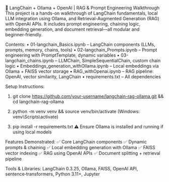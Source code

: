 🧠 LangChain + Ollama + OpenAI | RAG & Prompt Engineering Walkthrough
This project is a hands-on walkthrough of LangChain fundamentals, local LLM integration using Ollama, and Retrieval-Augmented Generation (RAG) with OpenAI APIs. It includes prompt engineering, chaining logic, embedding generation, and document retrieval—all modular and beginner‑friendly.

Contents:
• 01-langchain_Basics.ipynb – LangChain components (LLMs, prompts, memory, chains, tools)
• 02-langchain_Prompts.ipynb – Prompt engineering with PromptTemplate, dynamic variables
• 03-langchain_chains.ipynb – LLMChain, SimpleSequentialChain, custom chain logic
• Embeddings_generation_withOllama.ipynb – Local embeddings via Ollama + FAISS vector storage
• RAG_withOpenai.ipynb – RAG pipeline: OpenAI, vector similarity, LangChain
• requirements.txt – All dependencies

Setup Instructions:

1) git clone https://github.com/your-username/langchain-rag-ollama.git && cd langchain-rag-ollama

2) python -m venv venv && source venv/bin/activate (Windows: venv\Scripts\activate)

3) pip install -r requirements.txt
   ⚠️ Ensure Ollama is installed and running if using local models

Features Demonstrated:
✅ Core LangChain components
✅ Dynamic prompts & chaining
✅ Local embedding generation with Ollama
✅ FAISS vector indexing
✅ RAG using OpenAI APIs
✅ Document splitting + retrieval pipeline

Tools & Libraries: LangChain 0.3.25, Ollama, FAISS, OpenAI API, sentence‑transformers, Python 3.11+, Jupyter
